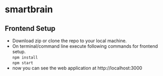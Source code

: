 # smartbrain
## Frontend Setup
* Download zip or clone the repo to your local machine.
* On terminal/command line execute following commands for frontend setup. <br/>
 `npm install` <br/>
 `npm start` <br/>
 * now you can see the web application at http://localhost:3000

